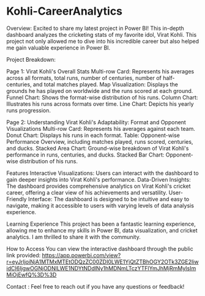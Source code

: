 # Kohli-CareerAnalytics
Overview:
Excited to share my latest project in Power BI! This in-depth dashboard analyzes the cricketing stats of my favorite idol, Virat Kohli. This project not only allowed me to dive into his incredible career but also helped me gain valuable experience in Power BI.

Project Breakdown:

Page 1: Virat Kohli's Overall Stats
Multi-row Card: Represents his averages across all formats, total runs, number of centuries, number of half-centuries, and total matches played.
Map Visualization: Displays the grounds he has played on worldwide and the runs scored at each ground.
Funnel Chart: Shows the format-wise distribution of his runs.
Column Chart: Illustrates his runs across formats over time.
Line Chart: Depicts his yearly runs progression.

Page 2: Understanding Virat Kohli's Adaptability: Format and Opponent Visualizations
Multi-row Card: Represents his averages against each team.
Donut Chart: Displays his runs in each format.
Table: Opponent-wise Performance Overview, including matches played, runs scored, centuries, and ducks.
Stacked Area Chart: Ground-wise breakdown of Virat Kohli's performance in runs, centuries, and ducks.
Stacked Bar Chart: Opponent-wise distribution of his runs.

Features
Interactive Visualizations: Users can interact with the dashboard to gain deeper insights into Virat Kohli's performance.
Data-Driven Insights: The dashboard provides comprehensive analytics on Virat Kohli's cricket career, offering a clear view of his achievements and versatility.
User-Friendly Interface: The dashboard is designed to be intuitive and easy to navigate, making it accessible to users with varying levels of data analysis experience.

Learning Experience
This project has been a fantastic learning experience, allowing me to enhance my skills in Power BI, data visualization, and cricket analytics. I am thrilled to share it with the community.

How to Access
You can view the interactive dashboard through the public link provided: 
https://app.powerbi.com/view?r=eyJrIjoiNjA1MTMxMTEtODQzZC00ZDI0LWE1YjQtZTBhOGY2OTk3ZGE2IiwidCI6IjgwOGNjODNlLWE1NDYtNDdlNy1hMDNmLTczYTFlYmJhMjRmMyIsImMiOjEwfQ%3D%3D

Contact :
Feel free to reach out if you have any questions or feedback!
